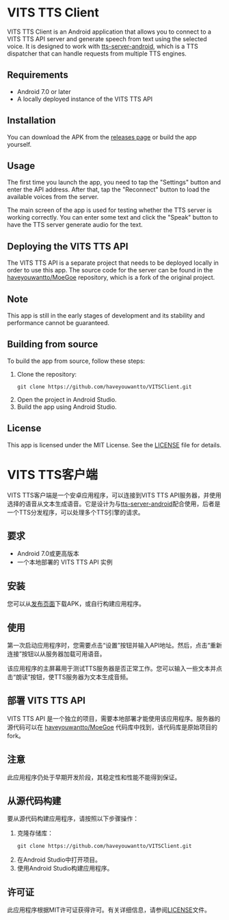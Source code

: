 # VITS TTS Client

VITS TTS Client is an Android application that allows you to connect to a VITS TTS API server and generate speech from text using the selected voice. It is designed to work with [tts-server-android](https://github.com/jing332/tts-server-android), which is a TTS dispatcher that can handle requests from multiple TTS engines.

## Requirements

- Android 7.0 or later
- A locally deployed instance of the VITS TTS API

## Installation

You can download the APK from the [releases page](https://github.com/haveyouwantto/VITSClient/releases) or build the app yourself.

## Usage

The first time you launch the app, you need to tap the "Settings" button and enter the API address. After that, tap the "Reconnect" button to load the available voices from the server.

The main screen of the app is used for testing whether the TTS server is working correctly. You can enter some text and click the "Speak" button to have the TTS server generate audio for the text.

## Deploying the VITS TTS API
The VITS TTS API is a separate project that needs to be deployed locally in order to use this app. The source code for the server can be found in the [haveyouwantto/MoeGoe](https://github.com/haveyouwantto/MoeGoe) repository, which is a fork of the original project.

## Note

This app is still in the early stages of development and its stability and performance cannot be guaranteed.

## Building from source

To build the app from source, follow these steps:

1. Clone the repository:
   ```
   git clone https://github.com/haveyouwantto/VITSClient.git
   ```
2. Open the project in Android Studio.
3. Build the app using Android Studio.

## License

This app is licensed under the MIT License. See the [LICENSE](LICENSE) file for details.

# VITS TTS客户端

VITS TTS客户端是一个安卓应用程序，可以连接到VITS TTS API服务器，并使用选择的语音从文本生成语音。它是设计为与[tts-server-android](https://github.com/jing332/tts-server-android)配合使用，后者是一个TTS分发程序，可以处理多个TTS引擎的请求。

## 要求

- Android 7.0或更高版本
- 一个本地部署的 VITS TTS API 实例

## 安装

您可以从[发布页面](https://github.com/haveyouwantto/VITSClient/releases)下载APK，或自行构建应用程序。

## 使用

第一次启动应用程序时，您需要点击“设置”按钮并输入API地址。然后，点击“重新连接”按钮以从服务器加载可用语音。

该应用程序的主屏幕用于测试TTS服务器是否正常工作。您可以输入一些文本并点击“朗读”按钮，使TTS服务器为文本生成音频。

## 部署 VITS TTS API
VITS TTS API 是一个独立的项目，需要本地部署才能使用该应用程序。服务器的源代码可以在 [haveyouwantto/MoeGoe](https://github.com/haveyouwantto/MoeGoe) 代码库中找到，该代码库是原始项目的 fork。

## 注意

此应用程序仍处于早期开发阶段，其稳定性和性能不能得到保证。

## 从源代码构建

要从源代码构建应用程序，请按照以下步骤操作：

1. 克隆存储库：
   ```
   git clone https://github.com/haveyouwantto/VITSClient.git
   ```
2. 在Android Studio中打开项目。
3. 使用Android Studio构建应用程序。

## 许可证

此应用程序根据MIT许可证获得许可。有关详细信息，请参阅[LICENSE](LICENSE)文件。